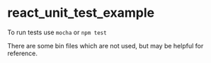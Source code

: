 # react_unit_test_example

To run tests use `mocha` or `npm test`

There are some bin files which are not used, but may be helpful for reference.
